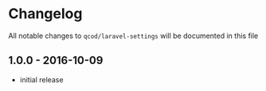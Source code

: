# Changelog

All notable changes to `qcod/laravel-settings` will be documented in this file

## 1.0.0 - 2016-10-09

- initial release
